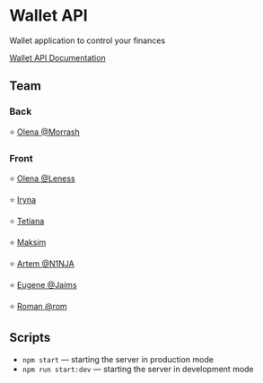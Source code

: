 # Wallet API

Wallet application to control your finances

[Wallet API Documentation](https://wallet-team-project.herokuapp.com/api/api-docs/)

## Team

### Back

:star: [Olena @Morrash](https://github.com/ElenaKononenko)

### Front

:star: [Olena @Leness](https://github.com/leness)

:star: [Iryna](https://github.com/Iryna1320)

:star: [Tetiana](https://github.com/Tetiana-Lykhovei)

:star: [Maksim](https://github.com/MaksimLisovoi)

:star: [Artem @N1NJA](https://github.com/Matviienko-Artem)

:star: [Eugene @Jaims](https://github.com/Eugene-36)

:star: [Roman @rom](https://github.com/Roman-Y-K)

## Scripts

- `npm start` &mdash; starting the server in production mode
- `npm run start:dev` &mdash; starting the server in development mode
